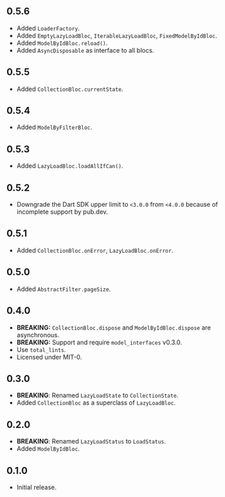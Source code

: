 ## 0.5.6

* Added `LoaderFactory`.
* Added `EmptyLazyLoadBloc`, `IterableLazyLoadBloc`, `FixedModelByIdBloc`.
* Added `ModelByIdBloc.reload()`.
* Added `AsyncDisposable` as interface to all blocs.

## 0.5.5

* Added `CollectionBloc.currentState`.

## 0.5.4

* Added `ModelByFilterBloc`.

## 0.5.3

* Added `LazyLoadBloc.loadAllIfCan()`.

## 0.5.2

* Downgrade the Dart SDK upper limit to `<3.0.0` from `<4.0.0` because of incomplete support by pub.dev.

## 0.5.1

* Added `CollectionBloc.onError`, `LazyLoadBloc.onError`.

## 0.5.0

* Added `AbstractFilter.pageSize`.

## 0.4.0

* **BREAKING:** `CollectionBloc.dispose` and `ModelByIdBloc.dispose` are asynchronous.
* **BREAKING:** Support and require `model_interfaces` v0.3.0.
* Use `total_lints`.
* Licensed under MIT-0.

## 0.3.0

* **BREAKING**: Renamed `LazyLoadState` to `CollectionState`.
* Added `CollectionBloc` as a superclass of `LazyLoadBloc`.

## 0.2.0

* **BREAKING**: Renamed `LazyLoadStatus` to `LoadStatus`.
* Added `ModelByIdBloc`.

## 0.1.0

* Initial release.
